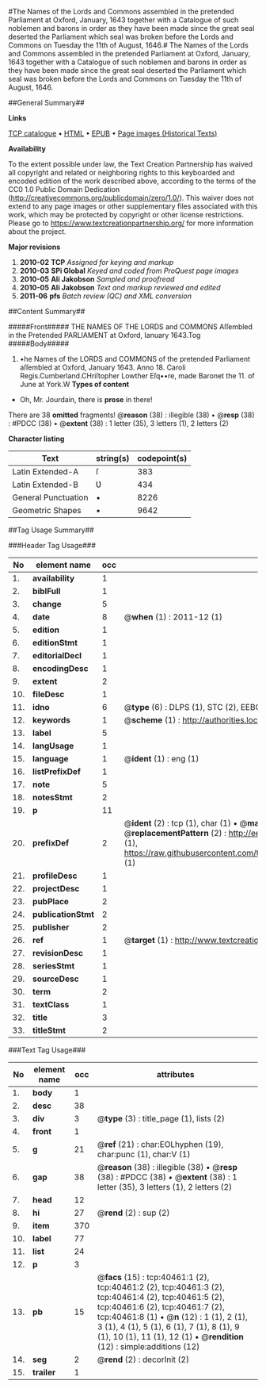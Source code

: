 #The Names of the Lords and Commons assembled in the pretended Parliament at Oxford, January, 1643 together with a Catalogue of such noblemen and barons in order as they have been made since the great seal deserted the Parliament which seal was broken before the Lords and Commons on Tuesday the 11th of August, 1646.#
The Names of the Lords and Commons assembled in the pretended Parliament at Oxford, January, 1643 together with a Catalogue of such noblemen and barons in order as they have been made since the great seal deserted the Parliament which seal was broken before the Lords and Commons on Tuesday the 11th of August, 1646.

##General Summary##

**Links**

[TCP catalogue](http://www.ota.ox.ac.uk/tcp/)  • 
[HTML](http://tei.it.ox.ac.uk/tcp/Texts-HTML/free/A52/A52507.html)  • 
[EPUB](http://tei.it.ox.ac.uk/tcp/Texts-EPUB/free/A52/A52507.epub) • 
[Page images (Historical Texts)](https://historicaltexts.jisc.ac.uk/eebo-07918859e)

**Availability**

To the extent possible under law, the Text Creation Partnership has waived all copyright and related or neighboring rights to this keyboarded and encoded edition of the work described above, according to the terms of the CC0 1.0 Public Domain Dedication (http://creativecommons.org/publicdomain/zero/1.0/). This waiver does not extend to any page images or other supplementary files associated with this work, which may be protected by copyright or other license restrictions. Please go to https://www.textcreationpartnership.org/ for more information about the project.

**Major revisions**

1. __2010-02__ __TCP__ *Assigned for keying and markup*
1. __2010-03__ __SPi Global__ *Keyed and coded from ProQuest page images*
1. __2010-05__ __Ali Jakobson__ *Sampled and proofread*
1. __2010-05__ __Ali Jakobson__ *Text and markup reviewed and edited*
1. __2011-06__ __pfs__ *Batch review (QC) and XML conversion*

##Content Summary##

#####Front#####
THE NAMES OF THE LORDS and COMMONS Aſſembled in the Pretended PARLIAMENT at Oxford, Ianuary 1643.Tog
#####Body#####

1. •he Names of the LORDS and COMMONS of the pretended Parliament aſſembled at Oxford, January 1643.
Anno 18. Caroli Regis.Cumberland.CHriſtopher Lowther Eſq••re, made Baronet the 11. of June at York.W
**Types of content**

  * Oh, Mr. Jourdain, there is **prose** in there!

There are 38 **omitted** fragments! 
 @__reason__ (38) : illegible (38)  •  @__resp__ (38) : #PDCC (38)  •  @__extent__ (38) : 1 letter (35), 3 letters (1), 2 letters (2)

**Character listing**


|Text|string(s)|codepoint(s)|
|---|---|---|
|Latin Extended-A|ſ|383|
|Latin Extended-B|Ʋ|434|
|General Punctuation|•|8226|
|Geometric Shapes|▪|9642|

##Tag Usage Summary##

###Header Tag Usage###

|No|element name|occ|attributes|
|---|---|---|---|
|1.|__availability__|1||
|2.|__biblFull__|1||
|3.|__change__|5||
|4.|__date__|8| @__when__ (1) : 2011-12 (1)|
|5.|__edition__|1||
|6.|__editionStmt__|1||
|7.|__editorialDecl__|1||
|8.|__encodingDesc__|1||
|9.|__extent__|2||
|10.|__fileDesc__|1||
|11.|__idno__|6| @__type__ (6) : DLPS (1), STC (2), EEBO-CITATION (1), OCLC (1), VID (1)|
|12.|__keywords__|1| @__scheme__ (1) : http://authorities.loc.gov/ (1)|
|13.|__label__|5||
|14.|__langUsage__|1||
|15.|__language__|1| @__ident__ (1) : eng (1)|
|16.|__listPrefixDef__|1||
|17.|__note__|5||
|18.|__notesStmt__|2||
|19.|__p__|11||
|20.|__prefixDef__|2| @__ident__ (2) : tcp (1), char (1)  •  @__matchPattern__ (2) : ([0-9\-]+):([0-9IVX]+) (1), (.+) (1)  •  @__replacementPattern__ (2) : http://eebo.chadwyck.com/downloadtiff?vid=$1&page=$2 (1), https://raw.githubusercontent.com/textcreationpartnership/Texts/master/tcpchars.xml#$1 (1)|
|21.|__profileDesc__|1||
|22.|__projectDesc__|1||
|23.|__pubPlace__|2||
|24.|__publicationStmt__|2||
|25.|__publisher__|2||
|26.|__ref__|1| @__target__ (1) : http://www.textcreationpartnership.org/docs/. (1)|
|27.|__revisionDesc__|1||
|28.|__seriesStmt__|1||
|29.|__sourceDesc__|1||
|30.|__term__|2||
|31.|__textClass__|1||
|32.|__title__|3||
|33.|__titleStmt__|2||


###Text Tag Usage###

|No|element name|occ|attributes|
|---|---|---|---|
|1.|__body__|1||
|2.|__desc__|38||
|3.|__div__|3| @__type__ (3) : title_page (1), lists (2)|
|4.|__front__|1||
|5.|__g__|21| @__ref__ (21) : char:EOLhyphen (19), char:punc (1), char:V (1)|
|6.|__gap__|38| @__reason__ (38) : illegible (38)  •  @__resp__ (38) : #PDCC (38)  •  @__extent__ (38) : 1 letter (35), 3 letters (1), 2 letters (2)|
|7.|__head__|12||
|8.|__hi__|27| @__rend__ (2) : sup (2)|
|9.|__item__|370||
|10.|__label__|77||
|11.|__list__|24||
|12.|__p__|3||
|13.|__pb__|15| @__facs__ (15) : tcp:40461:1 (2), tcp:40461:2 (2), tcp:40461:3 (2), tcp:40461:4 (2), tcp:40461:5 (2), tcp:40461:6 (2), tcp:40461:7 (2), tcp:40461:8 (1)  •  @__n__ (12) : 1 (1), 2 (1), 3 (1), 4 (1), 5 (1), 6 (1), 7 (1), 8 (1), 9 (1), 10 (1), 11 (1), 12 (1)  •  @__rendition__ (12) : simple:additions (12)|
|14.|__seg__|2| @__rend__ (2) : decorInit (2)|
|15.|__trailer__|1||
